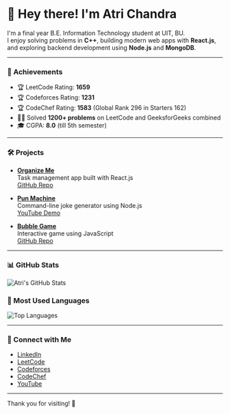 # 👋 Hey there! I'm Atri Chandra

I'm a final year B.E. Information Technology student at UIT, BU.  
I enjoy solving problems in **C++**, building modern web apps with **React.js**, and exploring backend development using **Node.js** and **MongoDB**.

---

### 🚀 Achievements

- 🏆 LeetCode Rating: **1659**
- 🏆 Codeforces Rating: **1231**
- 🏆 CodeChef Rating: **1583** (Global Rank 296 in Starters 162)
- 🧑‍💻 Solved **1200+ problems** on LeetCode and GeeksforGeeks combined
- 🎓 CGPA: **8.0** (till 5th semester)

---

### 🛠️ Projects

- **[Organize Me](https://organizeme-atri.vercel.app/)**  
  Task management app built with React.js  
  [GitHub Repo](https://github.com/AtriChandra/OrganizeMe)

- **[Pun Machine](https://github.com/AtriChandra/Random_Joke_Generator)**  
  Command-line joke generator using Node.js  
  [YouTube Demo](https://www.youtube.com/watch?v=Ps2MpCitI5E)

- **[Bubble Game](https://bubble-game-atri.vercel.app/)**  
  Interactive game using JavaScript  
  [GitHub Repo](https://github.com/AtriChandra/Bubble-Game)

---

### 📊 GitHub Stats

![Atri's GitHub Stats](https://github-readme-stats.vercel.app/api?username=AtriChandra&show_icons=true&theme=tokyonight)

### 🚀 Most Used Languages

![Top Languages](https://github-readme-stats.vercel.app/api/top-langs/?username=AtriChandra&layout=compact&theme=tokyonight)

---

### 🔗 Connect with Me

- [LinkedIn](https://linkedin.com/in/atri-chandra)
- [LeetCode](https://leetcode.com/u/Atri_Chandra/)
- [Codeforces](https://codeforces.com/profile/Atri_Chandra)
- [CodeChef](https://www.codechef.com/users/atri_chandra)
- [YouTube](https://www.youtube.com/watch?v=Ps2MpCitI5E)

---

Thank you for visiting! 🚀
